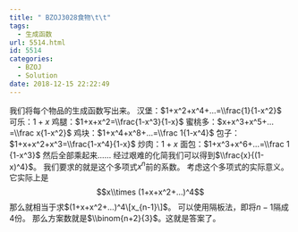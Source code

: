 ```yaml
---
title: " BZOJ3028食物\t\t"
tags:
  - 生成函数
url: 5514.html
id: 5514
categories:
  - BZOJ
  - Solution
date: 2018-12-15 22:22:49
---
```


我们将每个物品的生成函数写出来。 汉堡：$1+x^2+x^4+…=\\frac{1}{1-x^2}$ 可乐：$1+x$ 鸡腿：$1+x+x^2=\\frac{1-x^3}{1-x}$ 蜜桃多：$x+x^3+x^5+…=\\frac x{1-x^2}$ 鸡块：$1+x^4+x^8+…=\\frac 1{1-x^4}$ 包子：$1+x+x^2+x^3=\\frac{1-x^4}{1-x}$ 炒肉：$1+x$ 面包：$1+x^3+x^6+…=\\frac 1 {1-x^3}$ 然后全部乘起来…… 经过艰难的化简我们可以得到$\\frac{x}{(1-x)^4}$。 我们要求的就是这个多项式$x^n$前的系数。 考虑这个多项式的实际意义。 它实际上是 $$x\\times (1+x+x^2+…)^4$$ 那么就相当于求$(1+x+x^2+…)^4\[x_{n-1}\]$。 可以使用隔板法，即将$n-1$隔成$4$份。 那么方案数就是$\\binom{n+2}{3}$。这就是答案了。